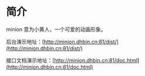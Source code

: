 # 简介

minion 意为小黄人，一个可爱的动画形象。

后台演示地址：[http://minion.dhbin.cn:81/dist/](http://minion.dhbin.cn:81/dist/)

接口文档演示地址：[http://minion.dhbin.cn:81/doc.html](http://minion.dhbin.cn:81/doc.html)

